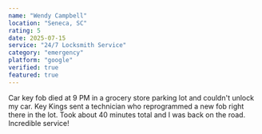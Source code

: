 ```yaml
---
name: "Wendy Campbell"
location: "Seneca, SC"
rating: 5
date: 2025-07-15
service: "24/7 Locksmith Service"
category: "emergency"
platform: "google"
verified: true
featured: true
---
```


Car key fob died at 9 PM in a grocery store parking lot and couldn't unlock my car. Key Kings sent a technician who reprogrammed a new fob right there in the lot. Took about 40 minutes total and I was back on the road. Incredible service!
